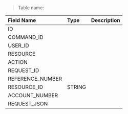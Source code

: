 
### 

> Table name: <B><B>

|  Field Name  | Type | Description|
| :------------ | :------------ |:------------ |
| ID  |   | |
| COMMAND_ID  |   | |
| USER_ID  |   | |
| RESOURCE  |   | |
| ACTION  |   | |
| REQUEST_ID  |   | |
| REFERENCE_NUMBER  |   | |
| RESOURCE_ID  | STRING  | |
| ACCOUNT_NUMBER  |   | |
| REQUEST_JSON  |   | |

